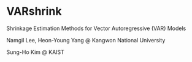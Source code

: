 # VARshrink
Shrinkage Estimation Methods for Vector Autoregressive (VAR) Models 

Namgil Lee, Heon-Young Yang @ Kangwon National University

Sung-Ho Kim @ KAIST
